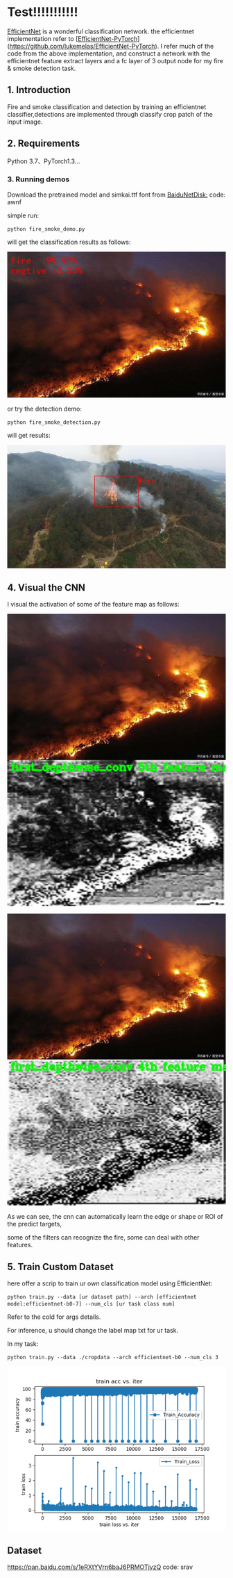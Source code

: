 # Test!!!!!!!!!!!
[EfficientNet](https://arxiv.org/abs/1905.11946) is a wonderful classification network. the efficientnet implementation refer to [[EfficientNet-PyTorch](https://github.com/lukemelas/EfficientNet-PyTorch)](https://github.com/lukemelas/EfficientNet-PyTorch). I refer much of the code from the above implementation, and construct a network with the efficientnet feature extract layers and a fc layer of 3 output node for my fire & smoke detection task.

## 1. Introduction

Fire and smoke classification and detection by training an efficientnet classifier,detections are  implemented through classify crop patch of the input image.

## 2. Requirements

Python 3.7、PyTorch1.3...

### 3. Running demos 

Download the pretrained model and simkai.ttf font from [BaiduNetDisk:](https://pan.baidu.com/s/14CM-U6bmVjXG6gNQ2CC8fw) code: awnf

simple run:

```shell
python fire_smoke_demo.py
```

will get the classification results as follows:

![avatar](./results/result_7e9ee24563cc31d34de2020e1acaecc5.jpeg)

or try the detection demo:

```shell
python fire_smoke_detection.py
```

will get results:

![avatar](./results/det_results000127.jpg)

## 4. Visual the CNN 

I visual the activation of some of  the feature map as follows:

![avatar](./featmap/5rd_depthwise_conv_featmap5_7e9ee24563cc31d34de2020e1acaecc5.jpeg)

![avatar](./featmap/5rd_depthwise_conv_featmap4_7e9ee24563cc31d34de2020e1acaecc5.jpeg)

As we can see, the cnn can automatically learn the edge or shape or ROI of the predict targets, 

some of the filters can recognize the fire, some can deal with other features.

## 5. Train Custom Dataset

here offer a scrip to train ur own classification model using EfficientNet:

```shell
python train.py --data [ur dataset path] --arch [efficientnet model:efficientnet-b0-7] --num_cls [ur task class num]  
```

Refer to the cold for args details.

For inference, u should change the label map txt for ur task.

In my task:

```shell
python train.py --data ./cropdata --arch efficientnet-b0 --num_cls 3 
```

![avatar](./results/acc_loss.png)

## Dataset
https://pan.baidu.com/s/1eRXtYVrn6baJ6PRMOTjyzQ code: srav
